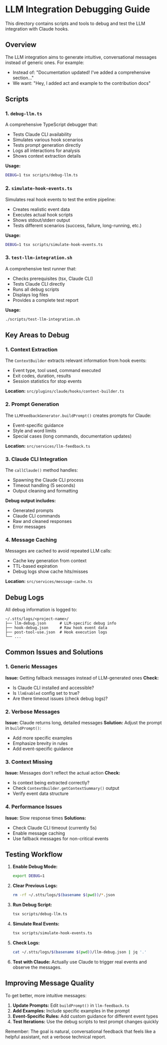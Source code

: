 # LLM Integration Debugging Guide

This directory contains scripts and tools to debug and test the LLM integration with Claude hooks.

## Overview

The LLM integration aims to generate intuitive, conversational messages instead of generic ones. For example:

- Instead of: "Documentation updated! I've added a comprehensive section..."
- We want: "Hey, I added act and example to the contribution docs"

## Scripts

### 1. `debug-llm.ts`

A comprehensive TypeScript debugger that:

- Tests Claude CLI availability
- Simulates various hook scenarios
- Tests prompt generation directly
- Logs all interactions for analysis
- Shows context extraction details

**Usage:**

```bash
DEBUG=1 tsx scripts/debug-llm.ts
```

### 2. `simulate-hook-events.ts`

Simulates real hook events to test the entire pipeline:

- Creates realistic event data
- Executes actual hook scripts
- Shows stdout/stderr output
- Tests different scenarios (success, failure, long-running, etc.)

**Usage:**

```bash
DEBUG=1 tsx scripts/simulate-hook-events.ts
```

### 3. `test-llm-integration.sh`

A comprehensive test runner that:

- Checks prerequisites (tsx, Claude CLI)
- Tests Claude CLI directly
- Runs all debug scripts
- Displays log files
- Provides a complete test report

**Usage:**

```bash
./scripts/test-llm-integration.sh
```

## Key Areas to Debug

### 1. Context Extraction

The `ContextBuilder` extracts relevant information from hook events:

- Event type, tool used, command executed
- Exit codes, duration, results
- Session statistics for stop events

**Location:** `src/plugins/claude/hooks/context-builder.ts`

### 2. Prompt Generation

The `LLMFeedbackGenerator.buildPrompt()` creates prompts for Claude:

- Event-specific guidance
- Style and word limits
- Special cases (long commands, documentation updates)

**Location:** `src/services/llm-feedback.ts`

### 3. Claude CLI Integration

The `callClaude()` method handles:

- Spawning the Claude CLI process
- Timeout handling (5 seconds)
- Output cleaning and formatting

**Debug output includes:**

- Generated prompts
- Claude CLI commands
- Raw and cleaned responses
- Error messages

### 4. Message Caching

Messages are cached to avoid repeated LLM calls:

- Cache key generation from context
- TTL-based expiration
- Debug logs show cache hits/misses

**Location:** `src/services/message-cache.ts`

## Debug Logs

All debug information is logged to:

```
~/.stts/logs/<project-name>/
├── llm-debug.json      # LLM-specific debug info
├── hook-debug.json     # Raw hook event data
├── post-tool-use.json  # Hook execution logs
└── ...
```

## Common Issues and Solutions

### 1. Generic Messages

**Issue:** Getting fallback messages instead of LLM-generated ones
**Check:**

- Is Claude CLI installed and accessible?
- Is `llmEnabled` config set to true?
- Are there timeout issues (check debug logs)?

### 2. Verbose Messages

**Issue:** Claude returns long, detailed messages
**Solution:** Adjust the prompt in `buildPrompt()`:

- Add more specific examples
- Emphasize brevity in rules
- Add event-specific guidance

### 3. Context Missing

**Issue:** Messages don't reflect the actual action
**Check:**

- Is context being extracted correctly?
- Check `ContextBuilder.getContextSummary()` output
- Verify event data structure

### 4. Performance Issues

**Issue:** Slow response times
**Solutions:**

- Check Claude CLI timeout (currently 5s)
- Enable message caching
- Use fallback messages for non-critical events

## Testing Workflow

1. **Enable Debug Mode:**

   ```bash
   export DEBUG=1
   ```

2. **Clear Previous Logs:**

   ```bash
   rm -rf ~/.stts/logs/$(basename $(pwd))/*.json
   ```

3. **Run Debug Script:**

   ```bash
   tsx scripts/debug-llm.ts
   ```

4. **Simulate Real Events:**

   ```bash
   tsx scripts/simulate-hook-events.ts
   ```

5. **Check Logs:**

   ```bash
   cat ~/.stts/logs/$(basename $(pwd))/llm-debug.json | jq '.'
   ```

6. **Test with Claude:**
   Actually use Claude to trigger real events and observe the messages.

## Improving Message Quality

To get better, more intuitive messages:

1. **Update Prompts:** Edit `buildPrompt()` in `llm-feedback.ts`
2. **Add Examples:** Include specific examples in the prompt
3. **Event-Specific Rules:** Add custom guidance for different event types
4. **Test Iterations:** Use the debug scripts to test prompt changes quickly

Remember: The goal is natural, conversational feedback that feels like a helpful assistant, not a verbose technical report.
